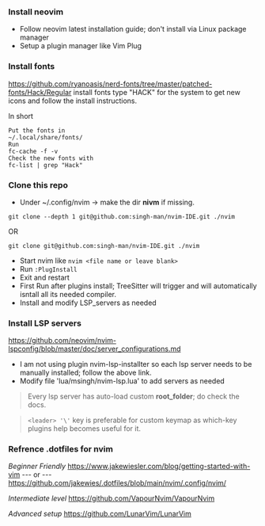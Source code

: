 ### Install neovim
- Follow neovim latest installation guide; don't install via Linux package manager
- Setup a plugin manager like Vim Plug

### Install fonts
https://github.com/ryanoasis/nerd-fonts/tree/master/patched-fonts/Hack/Regular
install fonts type "HACK" for the system to get new icons and follow the install instructions.

In short
```
Put the fonts in
~/.local/share/fonts/
Run
fc-cache -f -v
Check the new fonts with 
fc-list | grep "Hack"
```

### Clone this repo
- Under ~/.config/nvim -> make the dir **nivm** if missing.

```git clone --depth 1 git@github.com:singh-man/nvim-IDE.git ./nvim```

OR

```git clone git@github.com:singh-man/nvim-IDE.git ./nvim```

- Start nvim like ```nvim <file name or leave blank>```
- Run ```:PlugInstall``` 
- Exit and restart
- First Run after plugins install; TreeSitter will trigger and will automatically isntall all its needed compiler.
- Install and modify LSP_servers as needed

### Install LSP servers
https://github.com/neovim/nvim-lspconfig/blob/master/doc/server_configurations.md
- I am not using plugin nvim-lsp-installter so each lsp server needs to be manually installed; follow the above link.
- Modify file 'lua/msingh/nvim-lsp.lua' to add servers as needed

> Every lsp server has auto-load custom **root_folder**; do check the docs.

> ```<leader> '\'``` key is preferable for custom keymap as which-key plugins help becomes useful for it.

### Refrence .dotfiles for nvim

*Beginner Friendly*
https://www.jakewiesler.com/blog/getting-started-with-vim --- or --- https://github.com/jakewies/.dotfiles/blob/main/nvim/.config/nvim/

*Intermediate level*
https://github.com/VapourNvim/VapourNvim

*Advanced setup*
https://github.com/LunarVim/LunarVim
